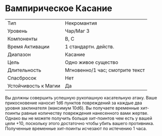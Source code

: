
# Вампирическое Касание

| | |
|---|---|
|Тип|Некромантия|
|Уровень| Чар/Маг 3|
|Компоненты| В, С|
|Время Активации| 1 стандартн. действ.|
|Диапазон| Касание|
|Цель| Одно живое существо|
|Длительность| Мгновенно/1 час; смотрите текст|
|Спасбросок| Нет|
|Устойчивость к Магии| Да|

Вы должны совершить успешную рукопашную касательную атаку. Ваше
прикосновение наносит 1d6 пунктов
повреждений за каждые два уровня
заклинателя (максимум 10d6). Вы получаете временные хит-поинты равные
количеству повреждения нанесенного
вами жертве. Однако вы не можете получить больше хит-поинтов чем есть у
вашей цели +10, поскольку этого достаточно чтобы убить вашего противника.
Полученные временные хит-поинты
исчезают по истечению 1 часа.